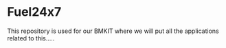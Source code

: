 Fuel24x7
========

This repository is used for our BMKIT where we will put all the applications related to this.....